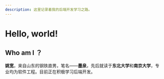 ```yaml
---
description: 这里记录着我的后端开发学习之路。
---
```


# Hello, world!

## Who am I ？

**姚宽**，来自山东的钢铁直男，笔名——**墨泉**，先后就读于**东北大学**和**南京大学**，专业均为软件工程。目前正在积极学习后端开发。

